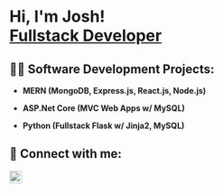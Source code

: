 <h1>Hi, I'm Josh! <br/><a href="https://github.com/joshuavargas">Fullstack Developer</a>

<h2>👨‍💻 Software Development Projects:</h2>

- <b>MERN (MongoDB, Express.js, React.js, Node.js)</b>
  
- <b>ASP.Net Core (MVC Web Apps w/ MySQL)</b>
 
- <b>Python (Fullstack Flask w/ Jinja2, MySQL)</b>

<h2> 🤳 Connect with me:</h2>

[<img align="left" alt="JoshuaVargas | LinkedIn" width="22px" src="https://cdn.jsdelivr.net/npm/simple-icons@v3/icons/linkedin.svg" />][linkedin]

[linkedin]: https://linkedin.com/in/josh-vargas

<!--
**joshuavargas/joshuavargas** is a ✨ _special_ ✨ repository because its `README.md` (this file) appears on your GitHub profile.

Here are some ideas to get you started:

- 🔭 I’m currently working on ...
- 🌱 I’m currently learning ...
- 👯 I’m looking to collaborate on ...
- 🤔 I’m looking for help with ...
- 💬 Ask me about ...
- 📫 How to reach me: ...
- 😄 Pronouns: ...
- ⚡ Fun fact: ...
-->
